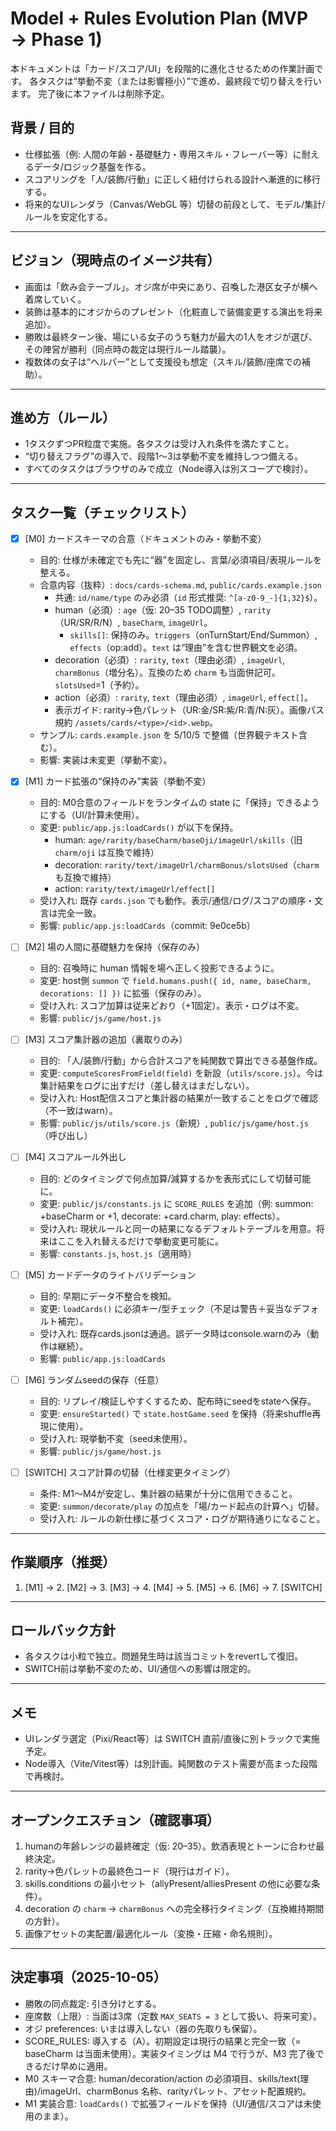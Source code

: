 # Model + Rules Evolution Plan (MVP → Phase 1)

本ドキュメントは「カード/スコア/UI」を段階的に進化させるための作業計画です。
各タスクは“挙動不変（または影響極小）”で進め、最終段で切り替えを行います。
完了後に本ファイルは削除予定。

## 背景 / 目的
- 仕様拡張（例: 人間の年齢・基礎魅力・専用スキル・フレーバー等）に耐えるデータ/ロジック基盤を作る。
- スコアリングを「人/装飾/行動」に正しく紐付けられる設計へ漸進的に移行する。
- 将来的なUIレンダラ（Canvas/WebGL 等）切替の前段として、モデル/集計/ルールを安定化する。

---

## ビジョン（現時点のイメージ共有）
- 画面は「飲み会テーブル」。オジ席が中央にあり、召喚した港区女子が横へ着席していく。
- 装飾は基本的にオジからのプレゼント（化粧直しで装備変更する演出を将来追加）。
- 勝敗は最終ターン後、場にいる女子のうち魅力が最大の1人をオジが選び、その陣営が勝利（同点時の裁定は現行ルール踏襲）。
- 複数体の女子は“ヘルパー”として支援役も想定（スキル/装飾/座席での補助）。

---

## 進め方（ルール）
- 1タスクずつPR粒度で実施。各タスクは受け入れ条件を満たすこと。
- “切り替えフラグ”の導入で、段階1〜3は挙動不変を維持しつつ備える。
- すべてのタスクはブラウザのみで成立（Node導入は別スコープで検討）。

---

## タスク一覧（チェックリスト）

- [x] [M0] カードスキーマの合意（ドキュメントのみ・挙動不変）
  - 目的: 仕様が未確定でも先に“器”を固定し、言葉/必須項目/表現ルールを整える。
  - 合意内容（抜粋）: `docs/cards-schema.md`, `public/cards.example.json`
    - 共通: `id/name/type` のみ必須（`id` 形式推奨: `^[a-z0-9_-]{1,32}$`）。
    - human（必須）: `age`（仮: 20–35 TODO調整）, `rarity`（UR/SR/R/N）, `baseCharm`, `imageUrl`。
      - `skills[]`: 保持のみ。`triggers`（onTurnStart/End/Summon）, `effects`（op:add）。`text` は“理由”を含む世界観文を必須。
    - decoration（必須）: `rarity`, `text`（理由必須）, `imageUrl`, `charmBonus`（増分名）。互換のため `charm` も当面併記可。`slotsUsed`=1（予約）。
    - action（必須）: `rarity`, `text`（理由必須）, `imageUrl`, `effect[]`。
    - 表示ガイド: rarity→色パレット（UR:金/SR:紫/R:青/N:灰）。画像パス規約 `/assets/cards/<type>/<id>.webp`。
  - サンプル: `cards.example.json` を 5/10/5 で整備（世界観テキスト含む）。
  - 影響: 実装は未変更（挙動不変）。

- [x] [M1] カード拡張の“保持のみ”実装（挙動不変）
  - 目的: M0合意のフィールドをランタイムの state に「保持」できるようにする（UI/計算未使用）。
  - 変更: `public/app.js:loadCards()` が以下を保持。
    - human: `age/rarity/baseCharm/baseOji/imageUrl/skills`（旧 `charm/oji` は互換で維持）
    - decoration: `rarity/text/imageUrl/charmBonus/slotsUsed`（`charm` も互換で維持）
    - action: `rarity/text/imageUrl/effect[]`
  - 受け入れ: 既存 `cards.json` でも動作。表示/通信/ログ/スコアの順序・文言は完全一致。
  - 影響: `public/app.js:loadCards`（commit: 9e0ce5b）

- [ ] [M2] 場の人間に基礎魅力を保持（保存のみ）
  - 目的: 召喚時に human 情報を場へ正しく投影できるように。
  - 変更: host側 `summon` で `field.humans.push({ id, name, baseCharm, decorations: [] })` に拡張（保存のみ）。
  - 受け入れ: スコア加算は従来どおり（+1固定）。表示・ログは不変。
  - 影響: `public/js/game/host.js`

- [ ] [M3] スコア集計器の追加（裏取りのみ）
  - 目的: 「人/装飾/行動」から合計スコアを純関数で算出できる基盤作成。
  - 変更: `computeScoresFromField(field)` を新設（`utils/score.js`）。今は集計結果をログに出すだけ（差し替えはまだしない）。
  - 受け入れ: Host配信スコアと集計器の結果が一致することをログで確認（不一致はwarn）。
  - 影響: `public/js/utils/score.js`（新規）, `public/js/game/host.js`（呼び出し）

- [ ] [M4] スコアルール外出し
  - 目的: どのタイミングで何点加算/減算するかを表形式にして切替可能に。
  - 変更: `public/js/constants.js` に `SCORE_RULES` を追加（例: summon: +baseCharm or +1, decorate: +card.charm, play: effects）。
  - 受け入れ: 現状ルールと同一の結果になるデフォルトテーブルを用意。将来はここを入れ替えるだけで挙動変更可能に。
  - 影響: `constants.js`, `host.js`（適用時）

- [ ] [M5] カードデータのライトバリデーション
  - 目的: 早期にデータ不整合を検知。
  - 変更: `loadCards()` に必須キー/型チェック（不足は警告＋妥当なデフォルト補完）。
  - 受け入れ: 既存cards.jsonは通過。誤データ時はconsole.warnのみ（動作は継続）。
  - 影響: `public/app.js:loadCards`

- [ ] [M6] ランダムseedの保存（任意）
  - 目的: リプレイ/検証しやすくするため、配布時にseedをstateへ保存。
  - 変更: `ensureStarted()` で `state.hostGame.seed` を保持（将来shuffle再現に使用）。
  - 受け入れ: 現挙動不変（seed未使用）。
  - 影響: `public/js/game/host.js`

- [ ] [SWITCH] スコア計算の切替（仕様変更タイミング）
  - 条件: M1〜M4が安定し、集計器の結果が十分に信用できること。
  - 変更: `summon/decorate/play` の加点を「場/カード起点の計算へ」切替。
  - 受け入れ: ルールの新仕様に基づくスコア・ログが期待通りになること。

---

## 作業順序（推奨）
1. [M1] → 2. [M2] → 3. [M3] → 4. [M4] → 5. [M5] → 6. [M6] → 7. [SWITCH]

---

## ロールバック方針
- 各タスクは小粒で独立。問題発生時は該当コミットをrevertして復旧。
- SWITCH前は挙動不変のため、UI/通信への影響は限定的。

---

## メモ
- UIレンダラ選定（Pixi/React等）は SWITCH 直前/直後に別トラックで実施予定。
- Node導入（Vite/Vitest等）は別計画。純関数のテスト需要が高まった段階で再検討。

---

## オープンクエスチョン（確認事項）
1. humanの年齢レンジの最終確定（仮: 20–35）。飲酒表現とトーンに合わせ最終決定。
2. rarity→色パレットの最終色コード（現行はガイド）。
3. skills.conditions の最小セット（allyPresent/alliesPresent の他に必要な条件）。
4. decoration の `charm` → `charmBonus` への完全移行タイミング（互換維持期間の方針）。
5. 画像アセットの実配置/最適化ルール（変換・圧縮・命名規則）。

---

## 決定事項（2025-10-05）
- 勝敗の同点裁定: 引き分けとする。
- 座席数（上限）: 当面は3席（定数 `MAX_SEATS = 3` として扱い、将来可変）。
- オジ preferences: いまは導入しない（器の先取りも保留）。
- SCORE_RULES: 導入する（A）。初期設定は現行の結果と完全一致（= baseCharm は当面未使用）。実装タイミングは M4 で行うが、M3 完了後できるだけ早めに適用。
 - M0 スキーマ合意: human/decoration/action の必須項目、skills/text(理由)/imageUrl、charmBonus 名称、rarityパレット、アセット配置規約。
 - M1 実装合意: `loadCards()` で拡張フィールドを保持（UI/通信/スコアは未使用のまま）。
